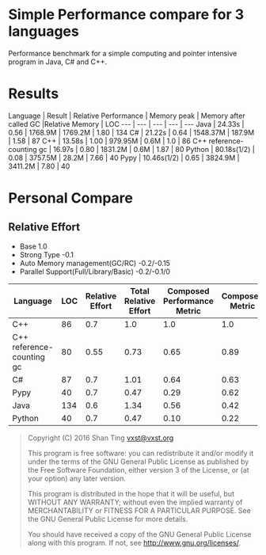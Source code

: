 # Simple Performance compare for 3 languages

Performance benchmark for a simple computing and pointer intensive program in Java, C# and C++.

# Results

Language | Result | Relative Performance | Memory peak | Memory after called GC |Relative Memory | LOC 
--- | --- | --- | --- | --- 
Java | 24.33s | 0.56 | 1768.9M | 1769.2M | 1.80 | 134 
C#   |  21.22s | 0.64 | 1548.37M | 187.9M | 1.58 | 87 
C++  | 13.58s  | 1.00 | 979.95M | 0.6M | 1.0 | 86 
C++ reference-counting gc | 16.97s | 0.80 | 1831.2M | 0.6M | 1.87 | 80 
Python | 80.18s(1/2) | 0.08 | 3757.5M | 28.2M | 7.66 | 40 
Pypy | 10.46s(1/2) | 0.65 | 3824.9M | 3411.2M | 7.80 | 40 

# Personal Compare

## Relative Effort
 * Base 1.0
 * Strong Type -0.1
 * Auto Memory management(GC/RC) -0.2/-0.15
 * Parallel Support(Full/Library/Basic) -0.2/-0.1/0

Language | LOC | Relative Effort | Total Relative Effort | Composed Performance Metric | Composed Metric
--- | --- | --- | --- | --- | ---
C++ | 86 | 0.7 | 1.0 | 1.0 | 1.0
C++ reference-counting gc | 80 | 0.55 | 0.73 | 0.65 | 0.89
C# | 87 | 0.7 | 1.01 | 0.64 | 0.63
Pypy | 40 | 0.7 | 0.47 | 0.29 | 0.62
Java | 134 | 0.6 | 1.34 | 0.56 | 0.42
Python | 40 | 0.7 | 0.47 | 0.10 | 0.22

> Copyright (C) 2016  Shan Ting <vxst@vxst.org>
> 
> This program is free software: you can redistribute it and/or modify
> it under the terms of the GNU General Public License as published by
> the Free Software Foundation, either version 3 of the License, or
> (at your option) any later version.
> 
> This program is distributed in the hope that it will be useful,
> but WITHOUT ANY WARRANTY; without even the implied warranty of
> MERCHANTABILITY or FITNESS FOR A PARTICULAR PURPOSE.  See the
> GNU General Public License for more details.
> 
> You should have received a copy of the GNU General Public License
> along with this program.  If not, see <http://www.gnu.org/licenses/>.

